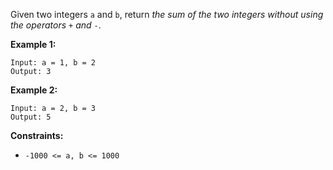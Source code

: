 Given two integers `a` and `b`, return _the sum of the two integers without
using the operators_ `+` _and_ `-`.



**Example 1:**

    
    
    Input: a = 1, b = 2
    Output: 3
    

**Example 2:**

    
    
    Input: a = 2, b = 3
    Output: 5
    



**Constraints:**

  * `-1000 <= a, b <= 1000`

